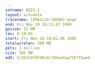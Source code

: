 ```yaml
---
setname: NZIX-I
layout: witsdata
tracename: 19981120-100002.mngd
end: Fri Nov 20 10:11:47 1998
gzsize: 51 MB
len: 0:10:01
start: Fri Nov 20 10:01:46 1998
totalwirelen: 589 MB
pkts: 1 million
size: 105 MB
md5: 5c363c07d540c8cf85ea4aa73bff5aed
---
```

